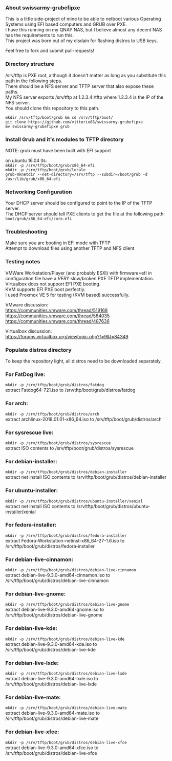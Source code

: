 ### About swissarmy-grubefipxe
This is a little side-project of mine to be able to netboot various Operating Systems using EFI based computers and GRUB over PXE.  
I have this running on my QNAP NAS, but I believe almost any decent NAS has the requirements to run this.  
This project was born out of my disdain for flashing distros to USB keys.  

Feel free to fork and submit pull-requests!  

### Directory structure
/srv/tftp is PXE root, although it doesn't matter as long as you substitute this path in the following steps.  
There should be a NFS server and TFTP server that also expose these paths.  
My NFS server exports /srv/tftp at 1.2.3.4:/tftp where 1.2.3.4 is the IP of the NFS server.  
You should clone this repository to this path.  

`mkdir /srv/tftp/boot/grub && cd /srv/tftp/boot/`  
`git clone https://github.com/vittorio88/swissarmy-grubefipxe`  
`mv swissarmy-grubefipxe grub`  

### Install Grub and it's modules to TFTP directory
NOTE: grub must have been built with EFI support  

on ubuntu 16.04 lts:  
`mkdir -p /srv/tftp/boot/grub/x86_64-efi`  
`mkdir -p /srv/tftp/boot/grub/locale`  
`grub-mknetdir --net-directory=/srv/tftp --subdir=/boot/grub -d /usr/lib/grub/x86_64-efi`  


### Networking Configuration
Your DHCP server should be configured to point to the IP of the TFTP server.  
The DHCP server should tell PXE clients to get the file at the following path:  
`boot/grub/x86_64-efi/core.efi  `

### Troubleshooting
Make sure you are booting in EFI mode with TFTP  
Attempt to download files using another TFTP and NFS client  

### Testing notes
VMWare Workstation/Player (and probably ESXI) with firmware=efi in configuration file have a *VERY* slow/broken PXE TFTP implementation.  
Virtualbox does not support EFI PXE booting.  
KVM supports EFI PXE boot perfectly.   
I used Proxmox VE 5 for testing (KVM based) successfully.  

VMware discussion:  
https://communities.vmware.com/thread/519168  
https://communities.vmware.com/thread/564035  
https://communities.vmware.com/thread/487636  

Virtualbox discussion:  
https://forums.virtualbox.org/viewtopic.php?f=9&t=84349  

### Populate distros directory  
To keep the repository light, all distros need to be downloaded separately.  

### For FatDog live:  
`mkdir -p /srv/tftp/boot/grub/distros/fatdog`  
extract Fatdog64-721.iso to /srv/tftp/boot/grub/distros/fatdog  
  
### For arch:  
`mkdir -p /srv/tftp/boot/grub/distros/arch`  
extract archlinux-2018.01.01-x86_64.iso to /srv/tftp/boot/grub/distros/arch  
  
### For sysrescue live:  
`mkdir -p /srv/tftp/boot/grub/distros/sysrescue`  
extract ISO contents to /srv/tftp/boot/grub/distros/sysrescue  
  
### For debian-installer:  
`mkdir -p /srv/tftp/boot/grub/distros/debian-installer`  
extract net install ISO contents to /srv/tftp/boot/grub/distros/debian-installer  
  
### For ubuntu-installer:  
`mkdir -p /srv/tftp/boot/grub/distros/ubuntu-installer/xenial`  
extract net install ISO contents to /srv/tftp/boot/grub/distros/ubuntu-installer/xenial  
  
### For fedora-installer:  
`mkdir -p /srv/tftp/boot/grub/distros/fedora-installer`  
extract Fedora-Workstation-netinst-x86_64-27-1.6.iso to /srv/tftp/boot/grub/distros/fedora-installer  
  
### For debian-live-cinnamon:  
`mkdir -p /srv/tftp/boot/grub/distros/debian-live-cinnamon`  
extract debian-live-9.3.0-amd64-cinnamon.iso to /srv/tftp/boot/grub/distros/debian-live-cinnamon  
  
### For debian-live-gnome:  
`mkdir -p /srv/tftp/boot/grub/distros/debian-live-gnome`  
extract debian-live-9.3.0-amd64-gnome.iso to /srv/tftp/boot/grub/distros/debian-live-gnome  
  
### For debian-live-kde:  
`mkdir -p /srv/tftp/boot/grub/distros/debian-live-kde`  
extract debian-live-9.3.0-amd64-kde.iso to /srv/tftp/boot/grub/distros/debian-live-kde  
  
### For debian-live-lxde:  
`mkdir -p /srv/tftp/boot/grub/distros/debian-live-lxde`  
extract debian-live-9.3.0-amd64-lxde.iso to /srv/tftp/boot/grub/distros/debian-live-lxde  
  
### For debian-live-mate:  
`mkdir -p /srv/tftp/boot/grub/distros/debian-live-mate`  
extract debian-live-9.3.0-amd64-mate.iso to /srv/tftp/boot/grub/distros/debian-live-mate  
  
### For debian-live-xfce:  
`mkdir -p /srv/tftp/boot/grub/distros/debian-live-xfce`  
extract debian-live-9.3.0-amd64-xfce.iso to /srv/tftp/boot/grub/distros/debian-live-xfce  
